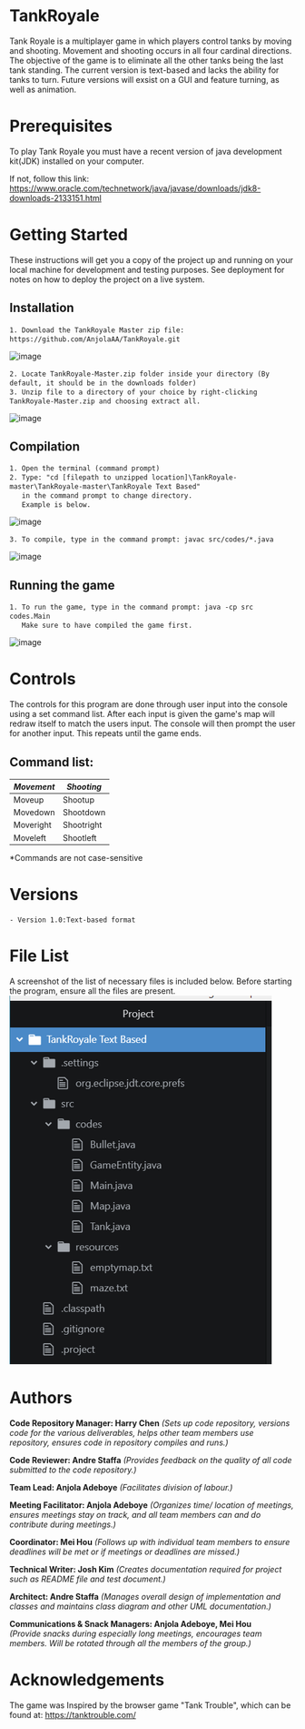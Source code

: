 # TankRoyale
  Tank Royale is a multiplayer game in which players control tanks by moving and shooting. Movement and shooting occurs in all four cardinal directions. The objective of the game is to eliminate all the other tanks being the last tank standing. The current version is text-based and lacks the ability for tanks to turn. Future versions will exsist on a GUI and feature turning, as well as animation.
  
# Prerequisites
To play Tank Royale you must have a recent version of java development kit(JDK) installed on your computer. 

If not, follow this link:
https://www.oracle.com/technetwork/java/javase/downloads/jdk8-downloads-2133151.html

# Getting Started 
  These instructions will get you a copy of the project up and running on your local machine for development and testing purposes. See deployment for notes on how to deploy the project on a live system.
  
  ## Installation 
    1. Download the TankRoyale Master zip file: https://github.com/AnjolaAA/TankRoyale.git
   ![image](https://user-images.githubusercontent.com/45050947/53202462-c0ccb400-35e3-11e9-87d7-69156973d394.png)
    
    2. Locate TankRoyale-Master.zip folder inside your directory (By default, it should be in the downloads folder)
    3. Unzip file to a directory of your choice by right-clicking TankRoyale-Master.zip and choosing extract all. 
   ![image](https://user-images.githubusercontent.com/45050947/53202374-83682680-35e3-11e9-9983-e4843f387164.png)
    
  ## Compilation
    1. Open the terminal (command prompt) 
    2. Type: "cd [filepath to unzipped location]\TankRoyale-master\TankRoyale-master\TankRoyale Text Based" 
       in the command prompt to change directory. 
       Example is below.
   ![image](https://user-images.githubusercontent.com/45050947/53214493-0f8d4480-360a-11e9-80ed-0b2a82f70e9e.png)
   
    3. To compile, type in the command prompt: javac src/codes/*.java
   ![image](https://user-images.githubusercontent.com/45050947/53214514-22077e00-360a-11e9-99b1-160b80c9a178.png)
   
   ## Running the game
    1. To run the game, type in the command prompt: java -cp src codes.Main
       Make sure to have compiled the game first.
   ![image](https://user-images.githubusercontent.com/45050947/53214536-2df34000-360a-11e9-9a38-2c319f40fac6.png)

# Controls
  The controls for this program are done through user input into the console using a set command list. After each input is given the game's map will redraw itself to match the users input. The console will then prompt the user for another input. This repeats until the game ends.
  
  ## Command list:
  _Movement_    | _Shooting_
  ------------- | -------------
  Moveup        | Shootup
  Movedown      | Shootdown
  Moveright     | Shootright
  Moveleft      | Shootleft
  
*Commands are not case-sensitive
 # Versions
    - Version 1.0:Text-based format

# File List
A screenshot of the list of necessary files is included below. Before starting the program, ensure all the files are present.
![](TankRoyale%20Text%20Based/images/PicFiles.png)
    
# Authors
**Code Repository Manager: Harry Chen** 
*(Sets up code repository, versions code for the various deliverables, helps other team members use repository, ensures code in repository compiles and runs.)*

**Code Reviewer: Andre Staffa**
*(Provides feedback on the quality of all code submitted to the code repository.)*

**Team Lead: Anjola Adeboye**
*(Facilitates division of labour.)*

**Meeting Facilitator: Anjola Adeboye**
*(Organizes time/ location of meetings, ensures meetings stay on track, and all team members can and do contribute during meetings.)*

**Coordinator: Mei Hou**
*(Follows up with individual team members to ensure deadlines will be met or if meetings or deadlines are missed.)*

**Technical Writer: Josh Kim**
*(Creates documentation required for project such as README file and test document.)*

**Architect: Andre Staffa**
*(Manages overall design of implementation and classes and maintains class diagram and other UML documentation.)*

**Communications & Snack Managers: Anjola Adeboye, Mei Hou**      
*(Provide snacks during especially long meetings, encourages team members. Will be rotated through all the members of the group.)*


# Acknowledgements
The game was Inspired by the browser game "Tank Trouble", which can be found at: https://tanktrouble.com/
